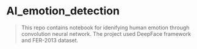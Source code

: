 # AI_emotion_detection

> This repo contains notebook for idenifying human emotion through convolution neural network.
> The project used DeepFace framework and FER-2013 dataset.
